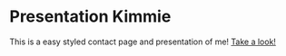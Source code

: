 # Presentation Kimmie

This is a easy styled contact page and presentation of me! 
[Take a look!](https://kimmiich.github.io/Presentation-Kimmie/)
